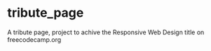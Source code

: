 # tribute_page
A tribute page, project to achive the Responsive Web Design title on freecodecamp.org
